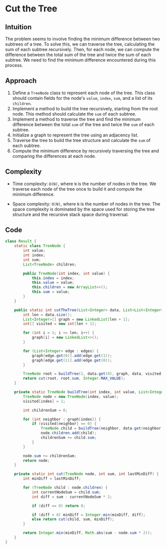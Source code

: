 # Cut the Tree

## Intuition

The problem seems to involve finding the minimum difference between two subtrees of a tree. To solve this, we can traverse the tree, calculating the sum of each subtree recursively. Then, for each node, we can compute the difference between the total sum of the tree and twice the sum of each subtree. We need to find the minimum difference encountered during this process.

## Approach

1. Define a `TreeNode` class to represent each node of the tree. This class should contain fields for the node's `value`, `index`, `sum`, and a list of its `children`.
2. Implement a method to build the tree recursively, starting from the root node. This method should calculate the `sum` of each subtree.
3. Implement a method to traverse the tree and find the minimum difference between the total `sum` of the tree and twice the `sum` of each subtree.
4. Initialize a graph to represent the tree using an adjacency list.
5. Traverse the tree to build the tree structure and calculate the `sum` of each subtree.
6. Compute the minimum difference by recursively traversing the tree and comparing the differences at each node.

## Complexity

- Time complexity: `O(N)`, where `N` is the number of nodes in the tree. We traverse each node of the tree once to build it and compute the minimum difference.

- Space complexity: `O(N)`, where `N` is the number of nodes in the tree. The space complexity is dominated by the space used for storing the tree structure and the recursive stack space during traversal.

## Code

```java
class Result {
    static class TreeNode {
        int value;
        int index;
        int sum;
        List<TreeNode> children;

        public TreeNode(int index, int value) {
            this.index = index;
            this.value = value;
            this.children = new ArrayList<>();
            this.sum = value;
        }
    }

    public static int cutTheTree(List<Integer> data, List<List<Integer>> edges) {
        int len = data.size();
        List<Integer>[] graph = new LinkedList[len + 1];
        int[] visited = new int[len + 1];

        for (int i = 1; i <= len; i++) {
            graph[i] = new LinkedList<>();
        }

        for (List<Integer> edge : edges) {
            graph[edge.get(0)].add(edge.get(1));
            graph[edge.get(1)].add(edge.get(0));
        }

        TreeNode root = buildTree(1, data.get(0), graph, data, visited);
        return cut(root, root.sum, Integer.MAX_VALUE);
    }

    private static TreeNode buildTree(int index, int value, List<Integer>[] graph, List<Integer> data, int[] visited) {
        TreeNode node = new TreeNode(index, value);
        visited[index] = 1;

        int childrenSum = 0;

        for (int neighbor : graph[index]) {
            if (visited[neighbor] == 0) {
                TreeNode child = buildTree(neighbor, data.get(neighbor - 1), graph, data, visited);
                node.children.add(child);
                childrenSum += child.sum;
            }
        }

        node.sum += childrenSum;
        return node;
    }

    private static int cut(TreeNode node, int sum, int lastMinDiff) {
        int minDiff = lastMinDiff;

        for (TreeNode child : node.children) {
            int currentNodeSum = child.sum;
            int diff = sum - currentNodeSum * 2;

            if (diff == 0) return 0;

            if (diff > 0) minDiff = Integer.min(minDiff, diff);
            else return cut(child, sum, minDiff);
        }

        return Integer.min(minDiff, Math.abs(sum - node.sum * 2));
    }
}
```
